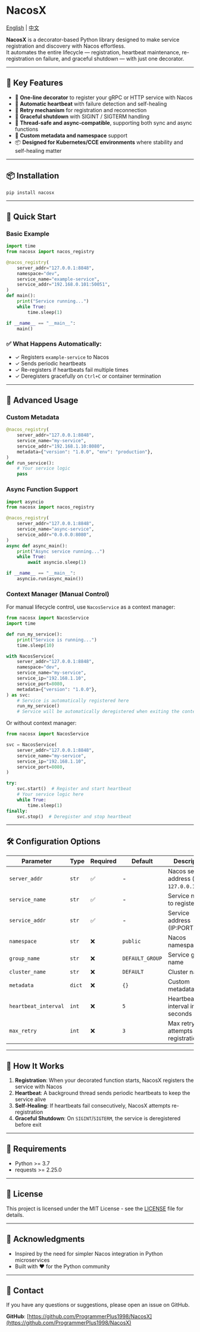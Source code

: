 # NacosX

[English](README.md) | [中文](README_CN.md)

**NacosX** is a decorator-based Python library designed to make service registration and discovery with Nacos effortless.  
It automates the entire lifecycle — registration, heartbeat maintenance, re-registration on failure, and graceful shutdown — with just one decorator.

---

## 🌟 Key Features

- 🚀 **One-line decorator** to register your gRPC or HTTP service with Nacos
- 💓 **Automatic heartbeat** with failure detection and self-healing
- 🔄 **Retry mechanism** for registration and reconnection
- 🧘 **Graceful shutdown** with SIGINT / SIGTERM handling
- 🧩 **Thread-safe and async-compatible**, supporting both sync and async functions
- 🔧 **Custom metadata and namespace** support
- 📦 **Designed for Kubernetes/CCE environments** where stability and self-healing matter

---

## 📦 Installation

```bash
pip install nacosx
```

---

## 🔧 Quick Start

### Basic Example

```python
import time
from nacosx import nacos_registry

@nacos_registry(
    server_addr="127.0.0.1:8848",
    namespace="dev",
    service_name="example-service",
    service_addr="192.168.0.101:50051",
)
def main():
    print("Service running...")
    while True:
        time.sleep(1)

if __name__ == "__main__":
    main()
```

### ✅ What Happens Automatically:

- ✓ Registers `example-service` to Nacos
- ✓ Sends periodic heartbeats
- ✓ Re-registers if heartbeats fail multiple times
- ✓ Deregisters gracefully on `Ctrl+C` or container termination

---

## 🎯 Advanced Usage

### Custom Metadata

```python
@nacos_registry(
    server_addr="127.0.0.1:8848",
    service_name="my-service",
    service_addr="192.168.1.10:8080",
    metadata={"version": "1.0.0", "env": "production"},
)
def run_service():
    # Your service logic
    pass
```

### Async Function Support

```python
import asyncio
from nacosx import nacos_registry

@nacos_registry(
    server_addr="127.0.0.1:8848",
    service_name="async-service",
    service_addr="0.0.0.0:8080",
)
async def async_main():
    print("Async service running...")
    while True:
        await asyncio.sleep(1)

if __name__ == "__main__":
    asyncio.run(async_main())
```

### Context Manager (Manual Control)

For manual lifecycle control, use `NacosService` as a context manager:

```python
from nacosx import NacosService
import time

def run_my_service():
    print("Service is running...")
    time.sleep(10)

with NacosService(
    server_addr="127.0.0.1:8848",
    namespace="dev",
    service_name="my-service",
    service_ip="192.168.1.10",
    service_port=8080,
    metadata={"version": "1.0.0"},
) as svc:
    # Service is automatically registered here
    run_my_service()
    # Service will be automatically deregistered when exiting the context
```

Or without context manager:

```python
from nacosx import NacosService

svc = NacosService(
    server_addr="127.0.0.1:8848",
    service_name="my-service",
    service_ip="192.168.1.10",
    service_port=8080,
)

try:
    svc.start()  # Register and start heartbeat
    # Your service logic here
    while True:
        time.sleep(1)
finally:
    svc.stop()  # Deregister and stop heartbeat
```

---

## 🛠️ Configuration Options

| Parameter | Type | Required | Default | Description |
|-----------|------|----------|---------|-------------|
| `server_addr` | `str` | ✅ | - | Nacos server address (e.g., `127.0.0.1:8848`) |
| `service_name` | `str` | ✅ | - | Service name to register |
| `service_addr` | `str` | ✅ | - | Service address (IP:PORT) |
| `namespace` | `str` | ❌ | `public` | Nacos namespace |
| `group_name` | `str` | ❌ | `DEFAULT_GROUP` | Service group name |
| `cluster_name` | `str` | ❌ | `DEFAULT` | Cluster name |
| `metadata` | `dict` | ❌ | `{}` | Custom metadata |
| `heartbeat_interval` | `int` | ❌ | `5` | Heartbeat interval in seconds |
| `max_retry` | `int` | ❌ | `3` | Max retry attempts for registration |

---

## 🔄 How It Works

1. **Registration**: When your decorated function starts, NacosX registers the service with Nacos
2. **Heartbeat**: A background thread sends periodic heartbeats to keep the service alive
3. **Self-Healing**: If heartbeats fail consecutively, NacosX attempts re-registration
4. **Graceful Shutdown**: On `SIGINT`/`SIGTERM`, the service is deregistered before exit

---

## 📝 Requirements

- Python >= 3.7
- requests >= 2.25.0

---

## 📄 License

This project is licensed under the MIT License - see the [LICENSE](LICENSE) file for details.

---

## 🙏 Acknowledgments

- Inspired by the need for simpler Nacos integration in Python microservices
- Built with ❤️ for the Python community

---

## 📮 Contact

If you have any questions or suggestions, please open an issue on GitHub.

**GitHub**: [https://github.com/ProgrammerPlus1998/NacosX](https://github.com/ProgrammerPlus1998/NacosX)
